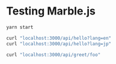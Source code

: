 # Testing Marble.js

```zsh
yarn start

curl "localhost:3000/api/hello?lang=en"
curl "localhost:3000/api/hello?lang=jp"

curl "localhost:3000/api/greet/foo"
```